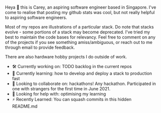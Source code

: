### <WIP> 
Heya 👋 this is Carey, an aspiring software engineer based in Singapore. I've come to realise that posting my github stats was cool, but not really helpful to aspiring software engineers.

Most of my repos are illustrations of a particular stack. Do note that stacks evolve - some portions of a stack may become deprecated. I've tried my best to maintain the code bases for relevancy. Feel free to comment on any of the projects if you see something amiss/ambiguous, or reach out to me through email to provide feedback.

There are also hardware hobby projects I do outside of work. 
   
- 🛠️ Currently working on: TODO backlog in the current repos
- 🌱 Currently learning: how to develop and deploy a stack to production fast 
- 👯 Looking to collaborate on: hackathons! Any hackathon. Participated in one with strangers for the first time in June 2021.
- 🤔 Looking for help with: optimising my learning
-  ⚡  Recently Learned: You can squash commits in this hidden README.md
   
<!--


- �🛠️ I’m currently working on ...
- 🌱 I’m currently learning ...
- 👯 I’m looking to collaborate on ...
- 🤔 I’m looking for help with ...
- 💬 Ask me about ...
- 📫 How to reach me: ...
- 😄 Pronouns: ...
- ⚡ Fun fact: ...
-->

